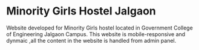 # Minority Girls Hostel Jalgaon
 Website developed for Minority Girls hostel located in Government College of Engineering Jalgaon Campus. This website is mobile-responsive and dynmaic ,all the content in the website is handled from admin panel.
